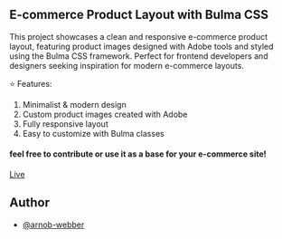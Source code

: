 
## E-commerce Product Layout with Bulma CSS
This project showcases a clean and responsive e-commerce product layout, featuring product images designed with Adobe tools and styled using the Bulma CSS framework. Perfect for frontend developers and designers seeking inspiration for modern e-commerce layouts.

⭐ Features:

1. Minimalist & modern design
2. Custom product images created with Adobe
3. Fully responsive layout
4. Easy to customize with Bulma classes

#### feel free to contribute or use it as a base for your e-commerce site!


<a href="https://kylie-kos-bulma-arnob.netlify.app/"> Live</a>
## Author

- [@arnob-webber ](https://github.com/arnob-webber)

